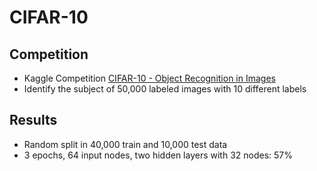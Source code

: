 # CIFAR-10

## Competition
+ Kaggle Competition [CIFAR-10 - Object Recognition in Images](https://www.kaggle.com/c/cifar-10/overview)
+ Identify the subject of 50,000 labeled images with 10 different labels

## Results
+ Random split in 40,000 train and 10,000 test data
+ 3 epochs, 64 input nodes, two hidden layers with 32 nodes: 57%